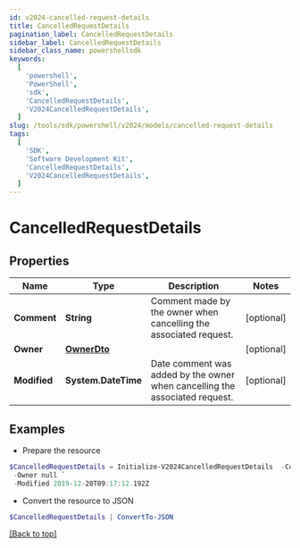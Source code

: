 ```yaml
---
id: v2024-cancelled-request-details
title: CancelledRequestDetails
pagination_label: CancelledRequestDetails
sidebar_label: CancelledRequestDetails
sidebar_class_name: powershellsdk
keywords:
  [
    'powershell',
    'PowerShell',
    'sdk',
    'CancelledRequestDetails',
    'V2024CancelledRequestDetails',
  ]
slug: /tools/sdk/powershell/v2024/models/cancelled-request-details
tags:
  [
    'SDK',
    'Software Development Kit',
    'CancelledRequestDetails',
    'V2024CancelledRequestDetails',
  ]
---
```


# CancelledRequestDetails

## Properties

| Name | Type | Description | Notes |
| --- | --- | --- | --- |
| **Comment** | **String** | Comment made by the owner when cancelling the associated request. | [optional] |
| **Owner** | [**OwnerDto**](owner-dto) |  | [optional] |
| **Modified** | **System.DateTime** | Date comment was added by the owner when cancelling the associated request. | [optional] |

## Examples

- Prepare the resource

```powershell
$CancelledRequestDetails = Initialize-V2024CancelledRequestDetails  -Comment This request must be cancelled. `
 -Owner null `
 -Modified 2019-12-20T09:17:12.192Z
```

- Convert the resource to JSON

```powershell
$CancelledRequestDetails | ConvertTo-JSON
```

[[Back to top]](#)
